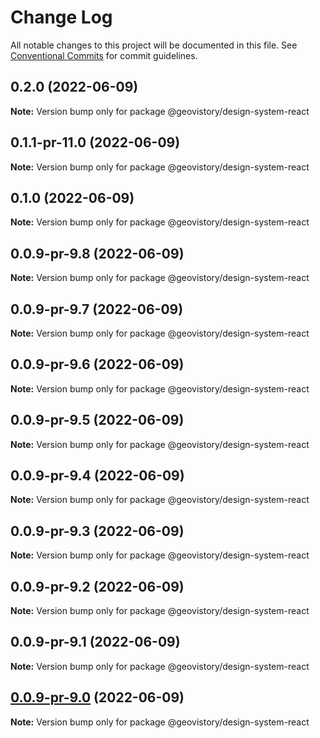 # Change Log

All notable changes to this project will be documented in this file.
See [Conventional Commits](https://conventionalcommits.org) for commit guidelines.

## 0.2.0 (2022-06-09)

**Note:** Version bump only for package @geovistory/design-system-react





## 0.1.1-pr-11.0 (2022-06-09)

**Note:** Version bump only for package @geovistory/design-system-react





## 0.1.0 (2022-06-09)

**Note:** Version bump only for package @geovistory/design-system-react





## 0.0.9-pr-9.8 (2022-06-09)

**Note:** Version bump only for package @geovistory/design-system-react





## 0.0.9-pr-9.7 (2022-06-09)

**Note:** Version bump only for package @geovistory/design-system-react





## 0.0.9-pr-9.6 (2022-06-09)

**Note:** Version bump only for package @geovistory/design-system-react





## 0.0.9-pr-9.5 (2022-06-09)

**Note:** Version bump only for package @geovistory/design-system-react





## 0.0.9-pr-9.4 (2022-06-09)

**Note:** Version bump only for package @geovistory/design-system-react





## 0.0.9-pr-9.3 (2022-06-09)

**Note:** Version bump only for package @geovistory/design-system-react





## 0.0.9-pr-9.2 (2022-06-09)

**Note:** Version bump only for package @geovistory/design-system-react





## 0.0.9-pr-9.1 (2022-06-09)

**Note:** Version bump only for package @geovistory/design-system-react





## [0.0.9-pr-9.0](https://github.com/geovistory/design-system/compare/v0.0.8-staging.0...v0.0.9-pr-9.0) (2022-06-09)

**Note:** Version bump only for package @geovistory/design-system-react
